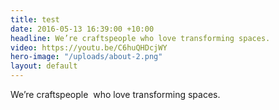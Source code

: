 ```yaml
---
title: test
date: 2016-05-13 16:39:00 +10:00
headline: We’re craftspeople who love transforming spaces.
video: https://youtu.be/C6huQHDcjWY
hero-image: "/uploads/about-2.png"
layout: default
---
```


We’re craftspeople  who love transforming spaces.
